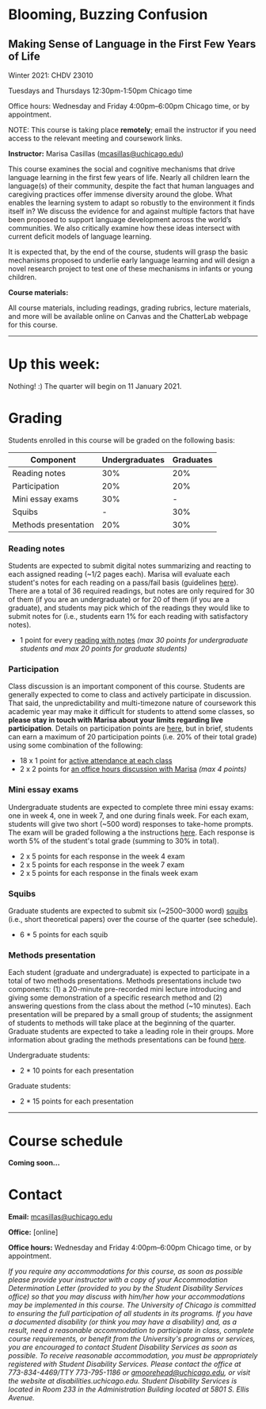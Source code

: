# Blooming, Buzzing Confusion
## Making Sense of Language in the First Few Years of Life

Winter 2021: CHDV 23010

Tuesdays and Thursdays 12:30pm-1:50pm Chicago time

Office hours: Wednesday and Friday 4:00pm–6:00pm Chicago time, or by appointment.

NOTE: This course is taking place **remotely**; email the instructor if you need access to the relevant meeting and coursework links.

**Instructor:** Marisa Casillas (mcasillas@uchicago.edu)

This course examines the social and cognitive mechanisms that drive language learning in the first few years of life. Nearly all children learn the language(s) of their community, despite the fact that human languages and caregiving practices offer immense diversity around the globe. What enables the learning system to adapt so robustly to the environment it finds itself in? We discuss the evidence for and against multiple factors that have been proposed to support language development across the world’s communities. We also critically examine how these ideas intersect with current deficit models of language learning. 
It is expected that, by the end of the course, students will grasp the basic mechanisms proposed to underlie early language learning and will design a novel research project to test one of these mechanisms in infants or young children.

<!--
To do:
Intro video [here]().-->
 
**Course materials:**

All course materials, including readings, grading rubrics, lecture materials, and more will be available online on Canvas and the ChatterLab webpage for this course.

<!--
To do:
Add link to this page.-->

----

# Up this week:

Nothing! :) The quarter will begin on 11 January 2021.

# Grading

Students enrolled in this course will be graded on the following basis:


| Component | Undergraduates | Graduates |
|-----------|----------------|-----------|
| Reading notes | 30% | 20% |
| Participation | 20% | 20% |
| Mini essay exams | 30% | - |
| Squibs | - | 30% |
| Methods presentation | 20% | 30% |


### Reading notes

Students are expected to submit digital notes summarizing and reacting to each assigned reading (~1/2 pages each). Marisa will evaluate each student's notes for each reading on a pass/fail basis (guidelines [here](./course-instructions/reading_notes.md)). There are a total of 36 required readings, but notes are only required for 30 of them (if you are an undergraduate) or for 20 of them (if you are a graduate), and students may pick which of the readings they would like to submit notes for (i.e., students earn 1% for each reading with satisfactory notes).

* 1 point for every [reading with notes](./course-instructions/reading_notes.md) _(max 30 points for undergraduate students and max 20 points for graduate students)_

### Participation

Class discussion is an important component of this course. Students are generally expected to come to class and actively participate in discussion. That said, the unpredictability and multi-timezone nature of coursework this academic year may make it difficult for students to attend some classes, so **please stay in touch with Marisa about your limits regarding live participation**. Details on participation points are [here](./course-instructions/participation.md), but in brief, students can earn a maximum of 20 participation points (i.e. 20% of their total grade) using some combination of the following:

* 18 x 1 point for [active attendance at each class](https://marisacasillas.github.io/chatterlab/course-instructions/participation#what-is-active-attendance)
* 2 x 2 points for [an office hours discussion with Marisa](https://marisacasillas.github.io/chatterlab/course-instructions/participation#how-should-i-prepare-for-office-hours-participation) _(max 4 points)_


### Mini essay exams

Undergraduate students are expected to complete three mini essay exams: one in week 4, one in week 7, and one during finals week. For each exam, students will give two short (~500 word) responses to take-home prompts. The exam will be graded following a the instructions [here](./course-instructions/mini_essay_exams.md). Each response is worth 5% of the student's total grade (summing to 30% in total).

* 2 x 5 points for each response in the week 4 exam
* 2 x 5 points for each response in the week 7 exam
* 2 x 5 points for each response in the finals week exam

### Squibs

Graduate students are expected to submit six (~2500–3000 word) [squibs](./course-instructions/squibs.md) (i.e., short theoretical papers) over the course of the quarter (see schedule).

* 6 * 5 points for each squib

### Methods presentation

Each student (graduate and undergraduate) is expected to participate in a total of two methods presentations. Methods presentations include two components: (1) a 20-minute pre-recorded mini lecture introducing and giving some demonstration of a specific research method and (2) answering questions from the class about the method (~10 minutes). Each presentation will be prepared by a small group of students; the assignment of students to methods will take place at the beginning of the quarter. Graduate students are expected to take a leading role in their groups. More information about grading the methods presentations can be found [here](./course-instructions/methods_presentations.md).

Undergraduate students:

* 2 * 10 points for each presentation

Graduate students:

* 2 * 15 points for each presentation

----

# Course schedule
**Coming soon...**

<!--
Origin of course title
http://www.gutenberg.org/files/57628/57628-h/57628-h.htm#CHAPTER_XIII
-->

<!--
## Module

### Week XX: Xday, XX XX 2021

#### Pre-class reading

\* = Required

[[lecture]()]

[[slides]()]

#### Assignments due
-->

# Contact
**Email:** mcasillas@uchicago.edu

**Office:** [online]

**Office hours:** Wednesday and Friday 4:00pm–6:00pm Chicago time, or by appointment.

_If you require any accommodations for this course, as soon as possible please provide your instructor with a copy of your Accommodation Determination Letter (provided to you by the Student Disability Services office) so that you may discuss with him/her how your accommodations may be implemented in this course.The University of Chicago is committed to ensuring the full participation of all students in its programs. If you have a documented disability (or think you may have a disability) and, as a result, need a reasonable accommodation to participate in class, complete course requirements, or benefit from the University's programs or services, you are encouraged to contact Student Disability Services as soon as possible. To receive reasonable accommodation, you must be appropriately registered with Student Disability Services.  Please contact the office at 773-834-4469/TTY 773-795-1186 or gmoorehead@uchicago.edu, or visit the website at disabilities.uchicago.edu.  Student Disability Services is located in Room 233 in the Administration Building located at 5801 S. Ellis Avenue._

